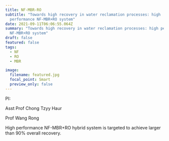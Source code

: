 ```yaml
---
title: NF-MBR-RO
subtitle: "Towards high recovery in water reclamation processes: high
  performance NF-MBR+RO system"
date: 2021-09-11T06:06:55.064Z
summary: "Towards high recovery in water reclamation processes: high performance
  NF-MBR+RO system"
draft: false
featured: false
tags:
  - NF
  - RO
  - MBR

image:
  filename: featured.jpg
  focal_point: Smart
  preview_only: false
---
```

PI:

Asst Prof Chong Tzyy Haur

Prof Wang Rong

High performance NF-MBR+RO hybrid system is targeted to achieve larger than 90% overall recovery.

